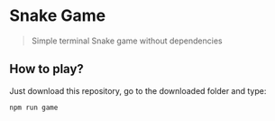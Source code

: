 # Snake Game

> Simple terminal Snake game without dependencies

## How to play?
Just download this repository, go to the downloaded folder and type:
```bash
npm run game
```
